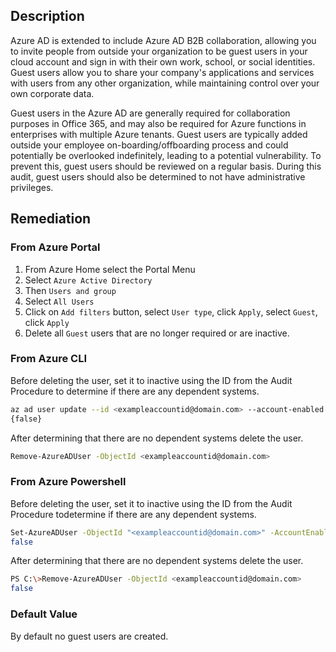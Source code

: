 ## Description

Azure AD is extended to include Azure AD B2B collaboration, allowing you to invite people from outside your organization to be guest users in your cloud account and sign in with their own work, school, or social identities. Guest users allow you to share your company's applications and services with users from any other organization, while maintaining control over your own corporate data.

Guest users in the Azure AD are generally required for collaboration purposes in Office 365, and may also be required for Azure functions in enterprises with multiple Azure tenants. Guest users are typically added outside your employee on-boarding/offboarding process and could potentially be overlooked indefinitely, leading to a potential vulnerability. To prevent this, guest users should be reviewed on a regular basis. During this audit, guest users should also be determined to not have administrative privileges.

## Remediation

### From Azure Portal

1. From Azure Home select the Portal Menu
2. Select `Azure Active Directory`
3. Then `Users and group`
4. Select `All Users`
5. Click on `Add filters` button, select `User type`, click `Apply`, select `Guest`, click `Apply`
6. Delete all `Guest` users that are no longer required or are inactive.

### From Azure CLI

Before deleting the user, set it to inactive using the ID from the Audit Procedure to determine if there are any dependent systems.

```bash
az ad user update --id <exampleaccountid@domain.com> --account-enabled
{false}
```

After determining that there are no dependent systems delete the user.

```bash
Remove-AzureADUser -ObjectId <exampleaccountid@domain.com>
```

### From Azure Powershell

Before deleting the user, set it to inactive using the ID from the Audit Procedure todetermine if there are any dependent systems.

```bash
Set-AzureADUser -ObjectId "<exampleaccountid@domain.com>" -AccountEnabled
false
```

After determining that there are no dependent systems delete the user.

```bash
PS C:\>Remove-AzureADUser -ObjectId <exampleaccountid@domain.com>
false
```

### Default Value

By default no guest users are created.